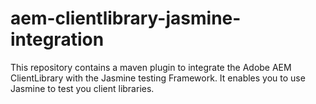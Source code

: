 aem-clientlibrary-jasmine-integration
====================================

This repository contains a maven plugin to integrate the Adobe AEM ClientLibrary with the Jasmine testing Framework.
It enables you to use Jasmine to test you client libraries.
